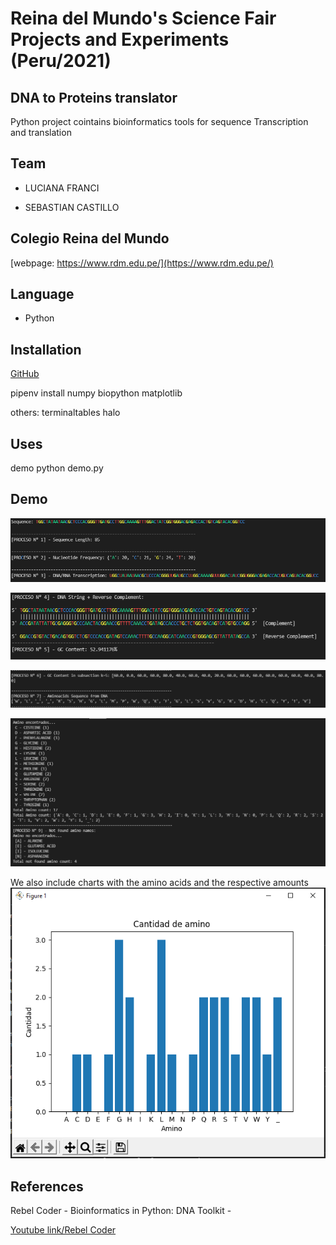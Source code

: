
  

# Reina del Mundo's Science Fair Projects and Experiments (Peru/2021)

## DNA to Proteins translator 

Python project cointains bioinformatics tools for sequence Transcription and translation 

  
  

## Team

  

- LUCIANA FRANCI

- SEBASTIAN CASTILLO

  

## Colegio Reina del Mundo

  

[webpage: https://www.rdm.edu.pe/](https://www.rdm.edu.pe/)

  

## Language

  

- Python

  
  

## Installation

  

[GitHub](https://github.com/lucianafranci/dna-diet)

  

pipenv install numpy biopython matplotlib

others: terminaltables halo

  

## Uses

demo python demo.py 

## Demo
![Image 1](https://github.com/lucianafranci/dna-diet/blob/main/images/demo-01.PNG)

![Image 2](https://github.com/lucianafranci/dna-diet/blob/main/images/demo-02.PNG)

![Image 3](https://github.com/lucianafranci/dna-diet/blob/main/images/demo-03.PNG)

![Image 4](https://github.com/lucianafranci/dna-diet/blob/main/images/demo-04.PNG)


We also include charts with the amino acids and the respective amounts 
![Chart](https://github.com/lucianafranci/dna-diet/blob/main/images/demo-chat.PNG)

  

## References

Rebel Coder - Bioinformatics in Python: DNA Toolkit -

[Youtube link/Rebel Coder](https://www.youtube.com/c/rebelCoderBio/videos)
